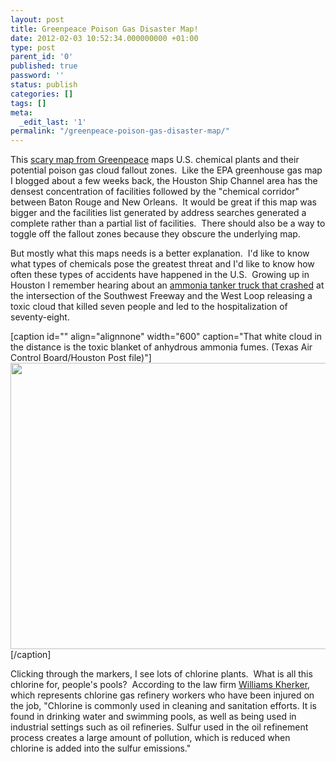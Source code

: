 ```yaml
---
layout: post
title: Greenpeace Poison Gas Disaster Map!
date: 2012-02-03 10:52:34.000000000 +01:00
type: post
parent_id: '0'
published: true
password: ''
status: publish
categories: []
tags: []
meta:
  _edit_last: '1'
permalink: "/greenpeace-poison-gas-disaster-map/"
---
```

<p>This <a href="http://usactions.greenpeace.org/chemicals/map/" target="_blank">scary map from Greenpeace</a> maps U.S. chemical plants and their potential poison gas cloud fallout zones.  Like the EPA greenhouse gas map I blogged about a few weeks back, the Houston Ship Channel area has the densest concentration of facilities followed by the "chemical corridor" between Baton Rouge and New Orleans.  It would be great if this map was bigger and the facilities list generated by address searches generated a complete rather than a partial list of facilities.  There should also be a way to toggle off the fallout zones because they obscure the underlying map.</p>
<p>But mostly what this maps needs is a better explanation.  I'd like to know what types of chemicals pose the greatest threat and I'd like to know how often these types of accidents have happened in the U.S.  Growing up in Houston I remember hearing about an <a href="http://blog.chron.com/bayoucityhistory/2011/05/35-years-later-houstons-deadly-ammonia-truck-disaster/" target="_blank">ammonia tanker truck that crashed</a> at the intersection of the Southwest Freeway and the West Loop releasing a toxic cloud that killed seven people and led to the hospitalization of seventy-eight.</p>
<p>[caption id="" align="alignnone" width="600" caption="That white cloud in the distance is the toxic blanket of anhydrous ammonia fumes. (Texas Air Control Board/Houston Post file)"]<img src="{{ site.baseurl }}/assets/Ammonia9-600x458.jpg" alt="" width="600" height="458" />[/caption]</p>
<p>Clicking through the markers, I see lots of chlorine plants.  What is all this chlorine for, people's pools?  According to the law firm <a href="http://www.williamsbailey.com/articles/chlorine-gas-refinery-injuries/" target="_blank">Williams Kherker</a>, which represents chlorine gas refinery workers who have been injured on the job, "Chlorine is commonly used in cleaning and sanitation efforts. It is found in drinking water and swimming pools, as well as being used in industrial settings such as oil refineries. Sulfur used in the oil refinement process creates a large amount of pollution, which is reduced when chlorine is added into the sulfur emissions."</p>
